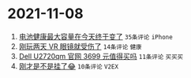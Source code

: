 # 2021-11-08

1. [电池健康最大容量在今天终于变了](https://www.v2ex.com/t/813741) `35条评论` `iPhone`
1. [刚玩两天 VR 眼镜就受伤了](https://www.v2ex.com/t/813748) `14条评论` `健康`
1. [Dell U2720qm 官网 3699 元值得买吗](https://www.v2ex.com/t/813742) `11条评论` `买买买`
1. [刚才是不是挂了😂](https://www.v2ex.com/t/813740) `10条评论` `V2EX`

